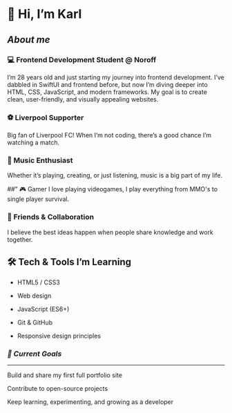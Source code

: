 # 👋 Hi, I’m Karl 
## *About me*
### 💻 Frontend Development Student @ Noroff
I’m 28 years old and just starting my journey into frontend development. I’ve dabbled in SwiftUI and frontend before, but now I’m diving deeper into HTML, CSS, JavaScript, and modern frameworks. My goal is to create clean, user-friendly, and visually appealing websites.

### ⚽ Liverpool Supporter
Big fan of Liverpool FC! When I’m not coding, there’s a good chance I’m watching a match.

### 🎵 Music Enthusiast
Whether it’s playing, creating, or just listening, music is a big part of my life.

##" 🎮 Gamer
I love playing videogames, I play everything from MMO's to single player survival. 

### 🤝 Friends & Collaboration
I believe the best ideas happen when people share knowledge and work together.

## 🛠️ Tech & Tools I’m Learning

* HTML5 / CSS3
* Web design

* JavaScript (ES6+)

* Git & GitHub

* Responsive design principles

### *🌱 Current Goals*
---
Build and share my first full portfolio site

Contribute to open-source projects

Keep learning, experimenting, and growing as a developer
